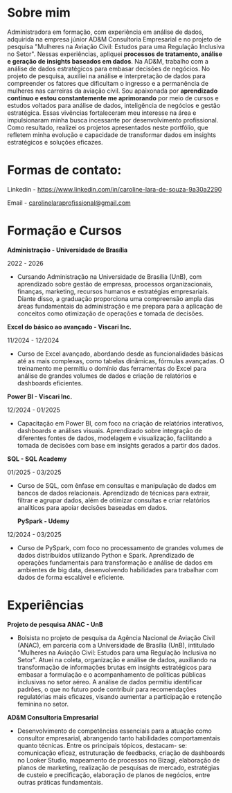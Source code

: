 # Sobre mim 

Administradora em formação, com experiência em análise de dados, adquirida na empresa júnior AD&M Consultoria Empresarial e no projeto de pesquisa "Mulheres na Aviação Civil: Estudos para
uma Regulação Inclusiva no Setor". Nessas experiências, apliquei **processos de tratamento, análise e geração de insights baseados em dados**. Na AD&M, trabalho com a análise de dados 
estratégicos para embasar decisões de negócios. No projeto de pesquisa, auxiliei na análise e interpretação de dados para compreender os fatores que dificultam o ingresso e a permanência de
mulheres nas carreiras da aviação civil. Sou apaixonada por **aprendizado contínuo e estou constantemente me aprimorando** por meio de cursos e estudos voltados para análise de dados, 
inteligência de negócios e gestão estratégica. Essas vivências fortaleceram meu interesse na área e impulsionaram minha busca incessante por desenvolvimento profissional. Como resultado,
realizei os projetos apresentados neste portfólio, que refletem minha evolução e capacidade de transformar dados em insights estratégicos e soluções eficazes. 

# Formas de contato:

Linkedin - https://www.linkedin.com/in/caroline-lara-de-souza-9a30a2290


Email - carolinelaraprofissional@gmail.com

# Formação e Cursos

**Administração - Universidade de Brasília**

2022 - 2026
- Cursando Administração na Universidade de Brasília (UnB), com aprendizado sobre gestão de empresas, processos organizacionais, finanças, marketing, recursos humanos e estratégias
 empresariais. Diante disso, a graduação proporciona uma compreensão ampla das áreas fundamentais da administração e me prepara para a aplicação de conceitos como otimização de
  operações e tomada de decisões.
  
**Excel do básico ao avançado - Viscari Inc.**

11/2024 - 12/2024
- Curso de Excel avançado, abordando desde as funcionalidades básicas até as mais complexas, como tabelas dinâmicas, fórmulas avançadas. O treinamento me permitiu o domínio das ferramentas
   do Excel para análise de grandes volumes de dados e criação de relatórios e dashboards eficientes.

**Power BI - Viscari Inc.**

12/2024 - 01/2025
- Capacitação em Power BI, com foco na criação de relatórios interativos, dashboards e análises visuais. Aprendizado sobre integração de diferentes fontes de dados, modelagem e
  visualização, facilitando a tomada de decisões com base em insights gerados a partir dos dados.

**SQL - SQL Academy**

01/2025 - 03/2025
- Curso de SQL, com ênfase em consultas e manipulação de dados em bancos de dados relacionais. Aprendizado de técnicas para extrair, filtrar e agrupar dados, além de otimizar consultas
  e criar relatórios analíticos para apoiar decisões baseadas em dados.

  **PySpark - Udemy**

12/2024 - 03/2025
- Curso de PySpark, com foco no processamento de grandes volumes de dados distribuídos utilizando Python e Spark. Aprendizado de operações fundamentais para transformação e análise de
  dados em ambientes de big data, desenvolvendo habilidades para trabalhar com dados de forma escalável e eficiente.

# Experiências

**Projeto de pesquisa ANAC - UnB**
- Bolsista no projeto de pesquisa da Agência Nacional de Aviação Civil (ANAC), em parceria com a Universidade de Brasília (UnB), intitulado "Mulheres na Aviação Civil: Estudos para uma
   Regulação Inclusiva no Setor". Atuei na coleta, organização e análise de dados, auxiliando na transformação de informações brutas em insights estratégicos para embasar a formulação e
   o acompanhamento de políticas públicas inclusivas no setor aéreo. A análise de dados permitiu identificar padrões, o que no futuro pode contribuir para recomendações regulatórias mais
  eficazes, visando aumentar a participação e retenção feminina no setor.


**AD&M Consultoria Empresarial**
- Desenvolvimento de competências essenciais para a atuação como consultor empresarial, abrangendo tanto habilidades comportamentais quanto técnicas. Entre os principais tópicos, destacam-
  se: comunicação eficaz, estruturação de feedbacks, criação de dashboards no Looker Studio, mapeamento de processos no Bizagi, elaboração de planos de marketing, realização de pesquisas
  de mercado, estratégias de custeio e precificação, elaboração de planos de negócios, entre outras práticas fundamentais.
